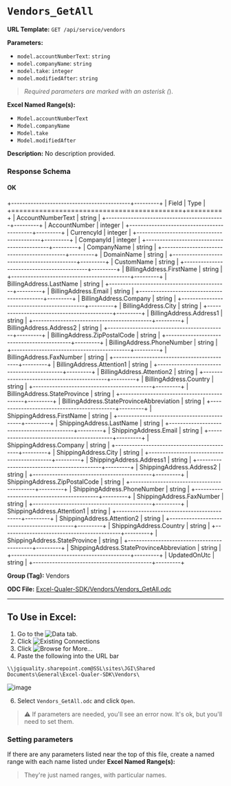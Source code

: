 # `Vendors_GetAll`

**URL Template:**
`GET /api/service/vendors`

**Parameters:**
- `model.accountNumberText`: `string`
- `model.companyName`: `string`
- `model.take`: `integer`
- `model.modifiedAfter`: `string`


> *Required parameters are marked with an asterisk (*).

**Excel Named Range(s):**
- `Model.accountNumberText`
- `Model.companyName`
- `Model.take`
- `Model.modifiedAfter`


**Description:**
No description provided.

### Response Schema

#### OK

+-------------------------------------------+---------+
| Field                                     | Type    |
+===========================================+=========+
| AccountNumberText                         | string  |
+-------------------------------------------+---------+
| AccountNumber                             | integer |
+-------------------------------------------+---------+
| CurrencyId                                | integer |
+-------------------------------------------+---------+
| CompanyId                                 | integer |
+-------------------------------------------+---------+
| CompanyName                               | string  |
+-------------------------------------------+---------+
| DomainName                                | string  |
+-------------------------------------------+---------+
| CustomName                                | string  |
+-------------------------------------------+---------+
| BillingAddress.FirstName                  | string  |
+-------------------------------------------+---------+
| BillingAddress.LastName                   | string  |
+-------------------------------------------+---------+
| BillingAddress.Email                      | string  |
+-------------------------------------------+---------+
| BillingAddress.Company                    | string  |
+-------------------------------------------+---------+
| BillingAddress.City                       | string  |
+-------------------------------------------+---------+
| BillingAddress.Address1                   | string  |
+-------------------------------------------+---------+
| BillingAddress.Address2                   | string  |
+-------------------------------------------+---------+
| BillingAddress.ZipPostalCode              | string  |
+-------------------------------------------+---------+
| BillingAddress.PhoneNumber                | string  |
+-------------------------------------------+---------+
| BillingAddress.FaxNumber                  | string  |
+-------------------------------------------+---------+
| BillingAddress.Attention1                 | string  |
+-------------------------------------------+---------+
| BillingAddress.Attention2                 | string  |
+-------------------------------------------+---------+
| BillingAddress.Country                    | string  |
+-------------------------------------------+---------+
| BillingAddress.StateProvince              | string  |
+-------------------------------------------+---------+
| BillingAddress.StateProvinceAbbreviation  | string  |
+-------------------------------------------+---------+
| ShippingAddress.FirstName                 | string  |
+-------------------------------------------+---------+
| ShippingAddress.LastName                  | string  |
+-------------------------------------------+---------+
| ShippingAddress.Email                     | string  |
+-------------------------------------------+---------+
| ShippingAddress.Company                   | string  |
+-------------------------------------------+---------+
| ShippingAddress.City                      | string  |
+-------------------------------------------+---------+
| ShippingAddress.Address1                  | string  |
+-------------------------------------------+---------+
| ShippingAddress.Address2                  | string  |
+-------------------------------------------+---------+
| ShippingAddress.ZipPostalCode             | string  |
+-------------------------------------------+---------+
| ShippingAddress.PhoneNumber               | string  |
+-------------------------------------------+---------+
| ShippingAddress.FaxNumber                 | string  |
+-------------------------------------------+---------+
| ShippingAddress.Attention1                | string  |
+-------------------------------------------+---------+
| ShippingAddress.Attention2                | string  |
+-------------------------------------------+---------+
| ShippingAddress.Country                   | string  |
+-------------------------------------------+---------+
| ShippingAddress.StateProvince             | string  |
+-------------------------------------------+---------+
| ShippingAddress.StateProvinceAbbreviation | string  |
+-------------------------------------------+---------+
| UpdatedOnUtc                              | string  |
+-------------------------------------------+---------+

**Group (Tag):**
Vendors

**ODC File:**
[Excel-Qualer-SDK/Vendors/Vendors_GetAll.odc](https://github.com/Johnson-Gage-Inspection-Inc/qualer-sdk-odc/blob/main/Excel-Qualer-SDK/Vendors/Vendors_GetAll.odc)

---

To Use in Excel:
---

1. Go to the ![`Data`](https://github.com/user-attachments/assets/da437a70-57b3-4c5b-bb01-4910ece19ed1)
 tab.
3. Click ![Existing Connections](https://github.com/user-attachments/assets/a2f1ed67-b2e0-4c23-ac90-68c870e60289)
4. Click ![`Browse for More...`](https://github.com/user-attachments/assets/8e698494-6865-41e7-b6fa-043aea81809a)
5. Paste the following into the URL bar
```
\\jgiquality.sharepoint.com@SSL\sites\JGI\Shared Documents\General\Excel-Qualer-SDK\Vendors\
```

![image](https://github.com/user-attachments/assets/1e1a8d87-0377-446d-aaf5-d78562991db3)

6. Select `Vendors_GetAll.odc` and click `Open`.

> ⚠️ If parameters are needed, you'll see an error now. It's ok, but you'll need to set them.

### Setting parameters
If there are any parameters listed near the top of this file, create a named range with each name listed under **Excel Named Range(s):**
> They're just named ranges, with particular names.
